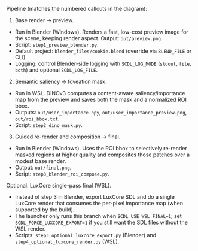 Pipeline (matches the numbered callouts in the diagram):

1. Base render → preview.
- Run in Blender (Windows). Renders a fast, low-cost preview image for the scene, keeping render aspect. Output: `out/preview.png`.
- Script: `step1_preview_blender.py`.
- Default project: `blender_files/cookie.blend` (override via `BLEND_FILE` or CLI).
- Logging: control Blender-side logging with `SCDL_LOG_MODE` (`stdout`, `file`, `both`) and optional `SCDL_LOG_FILE`.

2. Semantic saliency → foveation mask.
- Run in WSL. DINOv3 computes a content-aware saliency/importance map from the preview and saves both the mask and a normalized ROI bbox.
- Outputs: `out/user_importance.npy`, `out/user_importance_preview.png`, `out/roi_bbox.txt`.
- Script: `step2_dino_mask.py`.

3. Guided re-render and composition → final.
- Run in Blender (Windows). Uses the ROI bbox to selectively re-render masked regions at higher quality and composites those patches over a modest base render.
- Output: `out/final.png`.
- Script: `step3_blender_roi_compose.py`.

Optional: LuxCore single-pass final (WSL).
- Instead of step 3 in Blender, export LuxCore SDL and do a single LuxCore render that consumes the per-pixel importance map (when supported by the build).
- The launcher only runs this branch when `SCDL_USE_WSL_FINAL=1`; set `SCDL_FORCE_LUXCORE_EXPORT=1` if you still want the SDL files without the WSL render.
- Scripts: `step3_optional_luxcore_export.py` (Blender) and `step4_optional_luxcore_render.py` (WSL).
